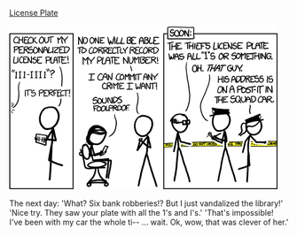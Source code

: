 [License Plate](https://xkcd.com/1105)

![License Plate](./random_comic.png)

The next day: 'What? Six bank robberies!? But I just vandalized the library!' 'Nice try. They saw your plate with all the 1's and I's.' 'That's impossible! I've been with my car the whole ti-- ... wait. Ok, wow, that was clever of her.'

